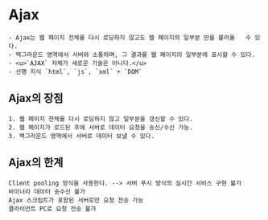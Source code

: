 # Ajax 
    - Ajax는 웹 페이지 전체를 다시 로딩하지 않고도 웹 페이지의 일부분 만을 불러올   수 있다.
    - 백그라운드 영역에서 서버와 소통하며, 그 결과를 웹 페이지의 일부분에 표시할 수 있다.
    - <u>`AJAX` 자체가 새로운 기술은 아니다.</u>
    - 선행 지식 `html`, `js`, `xml` + `DOM`

## Ajax의 장점
    1. 웹 페이지 전체를 다시 로딩하지 않고 일부분을 갱신할 수 있다.
    2. 웹 페이지가 로드된 후에 서버로 데이터 요청을 송신/수신 가능.
    3. 백그라운드 영역에서 서버로 데이터 보낼 수 있다.

## Ajax의 한계
    Client pooling 방식을 사용한다. --> 서버 푸시 방식의 실시간 서비스 구현 불가
    바이너리 데이터 송수신 불가
    Ajax 스크립트가 포함된 서버로만 요청 전송 가능
    클라이언트 PC로 요청 전송 불가

